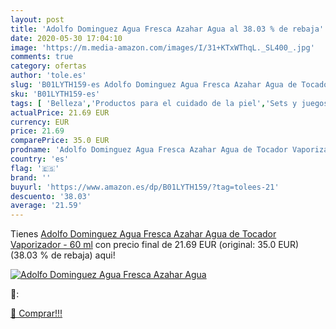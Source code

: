```yaml
---
layout: post
title: 'Adolfo Dominguez Agua Fresca Azahar Agua al 38.03 % de rebaja'
date: 2020-05-30 17:04:10
image: 'https://m.media-amazon.com/images/I/31+KTxWThqL._SL400_.jpg'
comments: true
category: ofertas
author: 'tole.es'
slug: 'B01LYTH159-es Adolfo Dominguez Agua Fresca Azahar Agua de Tocador...'
sku: 'B01LYTH159-es'
tags: [ 'Belleza','Productos para el cuidado de la piel','Sets y juegos para el cuidado de la piel','agua','de','tocador', ]
actualPrice: 21.69 EUR
currency: EUR
price: 21.69
comparePrice: 35.0 EUR
prodname: 'Adolfo Dominguez Agua Fresca Azahar Agua de Tocador Vaporizador - 60 ml'
country: 'es'
flag: '🇪🇸'
brand: ''
buyurl: 'https://www.amazon.es/dp/B01LYTH159/?tag=tolees-21'
descuento: '38.03'
average: '21.59'
---
```


Tienes [Adolfo Dominguez Agua Fresca Azahar Agua de Tocador Vaporizador - 60 ml](https://www.amazon.es/dp/B01LYTH159/?tag=tolees-21) con precio final de  21.69 EUR (original: 35.0 EUR) (38.03 %  de rebaja) aqui!

[![Adolfo Dominguez Agua Fresca Azahar Agua](https://m.media-amazon.com/images/I/31+KTxWThqL._SL400_.jpg)](https://www.amazon.es/dp/B01LYTH159/?tag=tolees-21)

🔎:


[🛒 Comprar!!!](https://www.amazon.es/dp/B01LYTH159/?tag=tolees-21)
